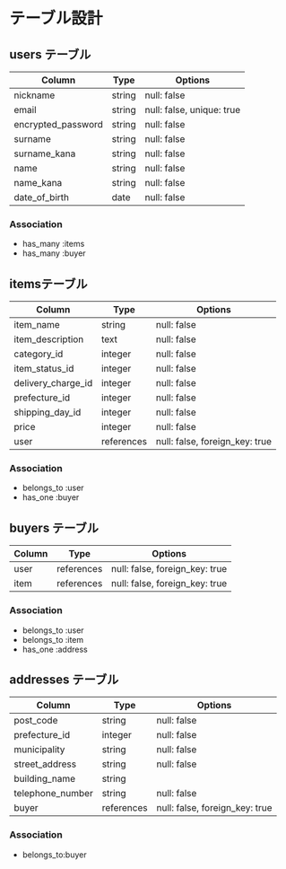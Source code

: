 # テーブル設計

## users テーブル

| Column             | Type     | Options     |
| ------------------ | -------- | ----------- |
| nickname           | string   | null: false |
| email              | string   | null: false, unique: true |
| encrypted_password | string   | null: false |
| surname            | string   | null: false |
| surname_kana       | string   | null: false |
| name               | string   | null: false |
| name_kana          | string   | null: false |
| date_of_birth      | date     | null: false |

### Association

- has_many :items
- has_many :buyer


##  itemsテーブル

| Column             | Type    | Options     |
| ------------------ | ------  | ----------- |
| item_name          | string  | null: false |
| item_description   | text    | null: false |
| category_id        | integer | null: false |
| item_status_id     | integer | null: false |
| delivery_charge_id | integer | null: false |
| prefecture_id      | integer | null: false |
| shipping_day_id    | integer | null: false |
| price              | integer | null: false |
| user               | references | null: false, foreign_key: true |

### Association

- belongs_to :user
- has_one :buyer


## buyers テーブル

| Column | Type       | Options                        |
| ------ | ---------- | ------------------------------ |
| user   | references | null: false, foreign_key: true |
| item   | references | null: false, foreign_key: true |

### Association

- belongs_to :user
- belongs_to :item
- has_one :address

## addresses テーブル

| Column           | Type         | Options                        |
| ---------------- | ------------ | ------------------------------ |
| post_code        | string       | null: false                    |
| prefecture_id    | integer      | null: false                    |
| municipality     | string       | null: false                    |
| street_address   | string       | null: false                    |
| building_name    | string       |                                |
| telephone_number | string       | null: false                    |
| buyer            | references   | null: false, foreign_key: true |


### Association

- belongs_to:buyer
